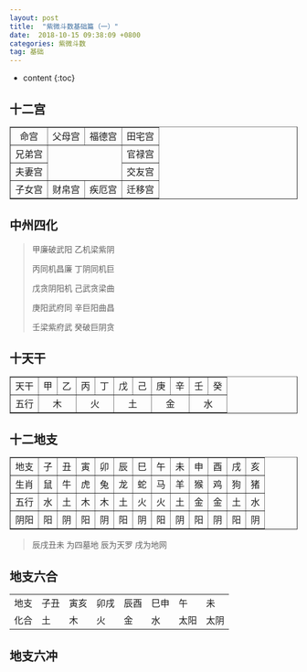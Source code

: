 ```yaml
---
layout: post
title:  "紫微斗数基础篇（一）"
date:  2018-10-15 09:38:09 +0800
categories: 紫微斗数
tag: 基础
---
```


* content
{:toc}


## 十二宫

<table style="text-align:center" border="1" >
    <tr> 
        <td>命宫</td> 
        <td>父母宫</td> 
        <td>福德宫</td>  
        <td>田宅宫</td>  		
    </tr>
    <tr>
        <td>兄弟宫</td> 
        <td rowspan="2" colspan="2"></td> 
        <td>官禄宫</td> 
    </tr> 
    <tr>
        <td>夫妻宫</td> 
        <td>交友宫</td> 
    </tr> 
   <tr>
        <td>子女宫</td> 
        <td>财帛宫</td> 
        <td>疾厄宫</td> 
        <td>迁移宫</td>
    </tr>  
</table>

## 中州四化

>甲廉破武阳 乙机梁紫阴 
>
>丙同机昌廉 丁阴同机巨 
>
>戊贪阴阳机 己武贪梁曲 
>
>庚阳武府同 辛巨阳曲昌 
>
>壬梁紫府武 癸破巨阴贪

## 十天干

<table style="text-align:center" border="1">
    <tr> 
        <td>天干</td>
        <td>甲</td> 
        <td>乙</td> 
        <td>丙</td>
        <td>丁</td> 
        <td>戊</td>
        <td>己</td> 
        <td>庚</td>  
        <td>辛</td> 
        <td>壬</td> 
        <td>癸</td> 
    </tr>
    <tr>
        <td>五行</td>
        <td colspan="2">木</td> 
        <td colspan="2">火</td> 
        <td colspan="2">土</td> 
        <td colspan="2">金</td> 
        <td colspan="2">水</td>  
    </tr>
</table>

## 十二地支

<table border="1">
    <tr>
    	<td>地支</td>
        <td>子</td>
        <td>丑</td>
        <td>寅</td>
        <td>卯</td>
        <td>辰</td>
        <td>巳</td>
        <td>午</td>
        <td>未</td>
        <td>申</td>
        <td>酉</td>
        <td>戌</td>
        <td>亥</td>
    </tr>
      <tr>
    	 <td>生肖</td>
         <td>鼠</td>
         <td>牛</td>
         <td>虎</td>
         <td>兔</td>
         <td>龙</td>
         <td>蛇</td>
         <td>马</td>
         <td>羊</td>
         <td>猴</td>
         <td>鸡</td>
         <td>狗</td>
         <td>猪</td>
    </tr>
      <tr>
    	 <td>五行</td>
         <td>水</td>
         <td>土</td>
         <td>木</td>
         <td>木</td>
         <td>土</td>
         <td>火</td>
         <td>火</td>
         <td>土</td>
         <td>金</td>
         <td>金</td>
         <td>土</td>
         <td>水</td>
    </tr>
      <tr>
         <td>阴阳</td>
    	 <td>阳</td>
         <td>阴</td>
    	 <td>阳</td>
         <td>阴</td>
    	 <td>阳</td>
         <td>阴</td>
    	 <td>阳</td>
         <td>阴</td>
    	 <td>阳</td>
         <td>阴</td>
    	 <td>阳</td>
         <td>阴</td>
    </tr>
</table>

>辰戌丑未 为四墓地   辰为天罗   戌为地网 

## 地支六合

<table>
    <tr>
    	<td>地支</td>
        <td>子丑</td>
        <td>寅亥</td>
        <td>卯戌</td>
        <td>辰酉</td>
        <td>巳申</td>
        <td>午</td>
        <td>未</td>
    </tr>
    <tr>
    	<td>化合</td>
        <td>土</td>
        <td>木</td>
        <td>火</td>
        <td>金</td>
        <td>水</td>
        <td>太阳</td>
        <td>太阴</td>
    </tr>
</table>

## 地支六冲


